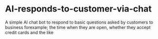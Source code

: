 # AI-responds-to-customer-via-chat
A simple AI chat bot to respond to basic questions asked by customers to business 
forexample; the time when they are open, whether they accept credit cards and the like
